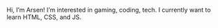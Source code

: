 Hi, I’m Arsen!
I’m interested in gaming, coding, tech.
I currently want to learn HTML, CSS, and JS.
<!---
acemc2978/acemc2978 is a ✨ special ✨ repository because its `README.md` (this file) appears on your GitHub profile.
You can click the Preview link to take a look at your changes.
--->
